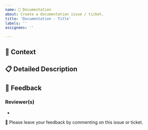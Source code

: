 ```yaml
---
name: 📄 Documentation
about: Create a documentation issue / ticket.
title: 'Documentation - Title'
labels: ''
assignees: ''

---
```


## 📝 Context
<!--- Briefly describe what you're trying to achieve with this change. -->
<!--- This helps reviewers understand the purpose behind the change. -->

## 📋 Detailed Description
<!--- Provide a thorough explanation of the proposed changes or updates. -->
<!--- Include examples or references if relevant. -->

## 🔄 Feedback
<!--- If applicable, list the reviewer(s) for this issue. -->
### Reviewer(s)
- 

💬 Please leave your feedback by commenting on this issue or ticket.
  
